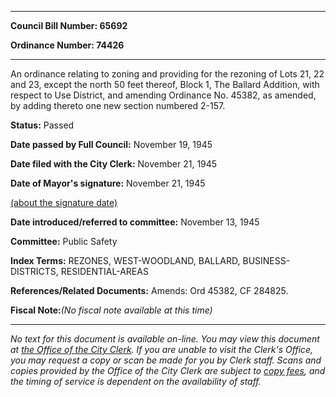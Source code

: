 

********

**Council Bill Number: 65692**
   
**Ordinance Number: 74426**
********

 An ordinance relating to zoning and providing for the rezoning of Lots 21, 22 and 23, except the north 50 feet thereof, Block 1, The Ballard Addition, with respect to Use District, and amending Ordinance No. 45382, as amended, by adding thereto one new section numbered 2-157.

**Status:** Passed
   
**Date passed by Full Council:** November 19, 1945
   
**Date filed with the City Clerk:** November 21, 1945
   
**Date of Mayor's signature:** November 21, 1945
   
[(about the signature date)](/~public/approvaldate.htm)
   
   
   
**Date introduced/referred to committee:** November 13, 1945
   
**Committee:** Public Safety
   
   
**Index Terms:** REZONES, WEST-WOODLAND, BALLARD, BUSINESS-DISTRICTS, RESIDENTIAL-AREAS

**References/Related Documents:** Amends: Ord 45382, CF 284825.

**Fiscal Note:**_(No fiscal note available at this time)_
********

_No text for this document is available on-line. You may view this document at [the Office of the City Clerk](http://www.seattle.gov/leg/clerk/contactUs.htm). If you are unable to visit the Clerk's Office, you may request a copy or scan be made for you by Clerk staff. Scans and copies provided by the Office of the City Clerk are subject to [copy fees](http://clerk.seattle.gov/~public/clerkfees.htm), and the timing of service is dependent on the availability of staff._

